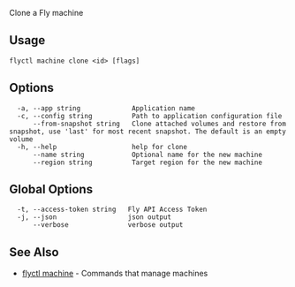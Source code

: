 Clone a Fly machine


## Usage
~~~
flyctl machine clone <id> [flags]
~~~

## Options

~~~
  -a, --app string             Application name
  -c, --config string          Path to application configuration file
      --from-snapshot string   Clone attached volumes and restore from snapshot, use 'last' for most recent snapshot. The default is an empty volume
  -h, --help                   help for clone
      --name string            Optional name for the new machine
      --region string          Target region for the new machine
~~~

## Global Options

~~~
  -t, --access-token string   Fly API Access Token
  -j, --json                  json output
      --verbose               verbose output
~~~

## See Also

* [flyctl machine](/docs/flyctl/machine/)	 - Commands that manage machines

